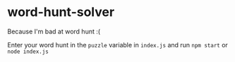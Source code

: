 # word-hunt-solver
Because I'm bad at word hunt :(

Enter your word hunt in the `puzzle` variable in `index.js` and run `npm start` or `node index.js`